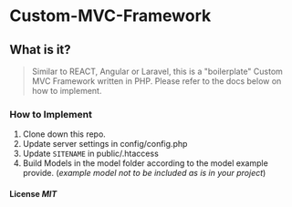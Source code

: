 # Custom-MVC-Framework

## What is it?

>Similar to REACT, Angular or Laravel, this is a "boilerplate" Custom MVC Framework written in PHP. Please refer to the docs below on how to implement.

### How to Implement

1. Clone down this repo.
2. Update server settings in config/config.php
3. Update `SITENAME` in public/.htaccess
4. Build Models in the model folder according to the model example provide. (*example model not to be included as is in your project*)

#### License *MIT*
